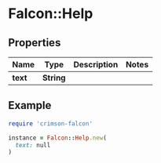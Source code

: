 # Falcon::Help

## Properties

| Name | Type | Description | Notes |
| ---- | ---- | ----------- | ----- |
| **text** | **String** |  |  |

## Example

```ruby
require 'crimson-falcon'

instance = Falcon::Help.new(
  text: null
)
```

